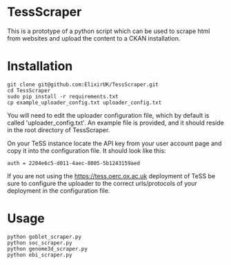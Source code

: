 TessScraper
===========

This is a prototype of a python script which can be used to scrape html from websites and upload the content to a CKAN installation. 

Installation
============

    git clone git@github.com:ElixirUK/TessScraper.git
    cd TessScraper
    sudo pip install -r requirements.txt
    cp example_uploader_config.txt uploader_config.txt

You will need to edit the uploader configuration file, which by default is called 'uploader_config.txt'. An example file is provided, and it should reside in the root directory of TessScraper.

On your TeSS instance locate the API key from your user account page and copy it into the configuration file. It should look like this:

    auth = 2204e6c5-d011-4aec-8005-5b1243159aed

If you are not using the https://tess.oerc.ox.ac.uk deployment of TeSS be sure to configure the uploader to the correct urls/protocols of your deployment in the configuration file.


Usage
==========

    python goblet_scraper.py
    python soc_scraper.py
    python genome3d_scraper.py
    python ebi_scraper.py
